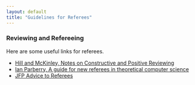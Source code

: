 ```yaml
---
layout: default
title: "Guidelines for Referees"
---
```


### Reviewing and Refereeing

Here are some useful links for referees.

 * [Hill and McKinley, Notes on Constructive and Positive Reviewing](http://www.cs.utexas.edu/users/mckinley/notes/reviewing.html)
 * [Ian Parberry, A guide for new referees in theoretical computer science](http://www.cs.utexas.edu/~dahlin/professional/parbery-referee.pdf)
 * [JFP Advice to Referees](http://journals.cambridge.org/action/displaySpecialPage?pageId=656)

